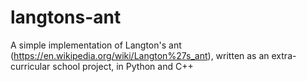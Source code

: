 # langtons-ant

A simple implementation of Langton's ant (https://en.wikipedia.org/wiki/Langton%27s_ant), written as an extra-curricular school project, in Python and C++

